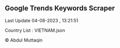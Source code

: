 

## Google Trends Keywords Scraper 
 
Last Update 04-08-2023 , 13:21:51

Country List :
VIETNAM.json



© Abdul Muttaqin 
